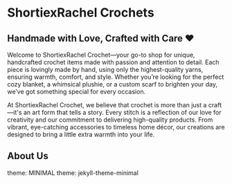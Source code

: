 # ShortiexRachel Crochets 
## Handmade with Love, Crafted with Care ❤️

Welcome to ShortiexRachel Crochet—your go-to shop for unique, handcrafted crochet items made with passion and attention to detail. Each piece is lovingly made by hand, using only the highest-quality yarns, ensuring warmth, comfort, and style. Whether you’re looking for the perfect cozy blanket, a whimsical plushie, or a custom scarf to brighten your day, we’ve got something special for every occasion.

At ShortiexRachel Crochet, we believe that crochet is more than just a craft—it's an art form that tells a story. Every stitch is a reflection of our love for creativity and our commitment to delivering high-quality products. From vibrant, eye-catching accessories to timeless home décor, our creations are designed to bring a little extra warmth into your life. 

## About Us
theme: MINIMAL
theme: jekyll-theme-minimal
